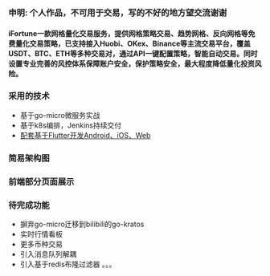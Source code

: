 ### 申明: 个人作品，不可用于交易，写的不好的地方望交流谢谢
#### iFortune一款网格量化交易服务，提供网格策略交易、趋势网格、反向网格等免费量化交易策略，已支持接入Huobi、OKex、Binance等主流交易平台，覆盖USDT、BTC、ETH等多种交易对，通过API一键配置策略，智能自动交易。同时设置专业完善的风控体系保障账户安全，保护策略安全，最大程度降低量化投资风险。
### 采用的技术
* 基于go-micro微服务实战
* 基于k8s编排，Jenkins持续交付
* [配套基于Flutter开发Android、iOS、Web](https://github.com/RonadoLong/wq-fotune.git)

### 简易架构图


### 前端部分页面展示


### 待完成功能
* 摒弃go-micro迁移到bilibili的go-kratos
* 实时行情看板
* 更多币种交易
* 引入消息队列解耦
* 引入基于redis布隆过滤器
。。。
